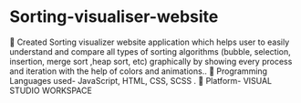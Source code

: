# Sorting-visualiser-website
	Created Sorting visualizer website application which helps user to easily understand and compare all types of sorting algorithms (bubble, selection, insertion, merge sort ,heap sort, etc) graphically by showing every process and iteration with the help of colors and animations..
	Programming Languages used- JavaScript, HTML, CSS, SCSS .
	Platform- VISUAL STUDIO WORKSPACE
